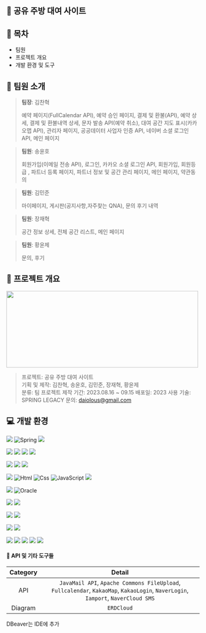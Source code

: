 ## :fork_and_knife: 공유 주방 대여 사이트

## :open_file_folder: 목차
* 팀원
* 프로젝트 개요
* 개발 환경 및 도구

## :speech_balloon: 팀원 소개
><p><strong>팀장</strong>: 김찬혁</p>
><p>예약 페이지(FullCalendar API), 예약 승인 페이지, 결제 및 환불(API), 예약 상세, 결제 및 환불내역 상세, 문자 발송 API(예약 취소), 대여 공간 지도 표시(카카오맵 API), 관리자 페이지, 공공데이터 사업자 인증 API, 네이버 소셜 로그인 API, 메인 페이지</p>

><p><strong>팀원</strong>: 송윤호</p>
>회원가입(이메일 전송 API), 로그인, 카카오 소셜 로그인 API, 회원가입, 회원등급 , 파트너 등록 페이지, 파트너 정보 및 공간 관리 페이지, 메인 페이지, 약관동의

><p><strong>팀원</strong>: 김민준</p>
>마이페이지, 게시판(공지사항,자주찾는 QNA), 문의 후기 내역

><p><strong>팀원</strong>: 장재혁</p>
>공간 정보 상세, 전체 공간 리스트, 메인 페이지

><p><strong>팀원</strong>: 황윤제</p>
>문의, 후기

## :date: 프로젝트 개요
<img src="https://github.com/Hamelen/GDJ68_Kitchen/assets/132668682/0add8122-35b4-48f3-9cfd-1b4751242619" width="500" height="200" style="max-width: 100%;"/>

>프로젝트: 공유 주방 대여 사이트 <br>
>기획 및 제작: 김찬혁, 송윤호, 김민준, 장재혁, 황윤제 <br>
>분류: 팀 프로젝트
>제작 기간: 2023.08.16 ~ 09.15
>배포일: 2023
>사용 기술: SPRING LEGACY
>문의: daiolous@gmail.com

## :computer: 개발 환경
<img src="https://img.shields.io/badge/Framework-%23121011?style=for-the-badge"> <img alt="Spring" src ="https://img.shields.io/badge/spring-%236DB33F.svg?style=for-the-badge&logo=spring&logoColor=white"/> <img src="https://img.shields.io/badge/bootstrap-%238511FA.svg?style=for-the-badge&logo=bootstrap&logoColor=white"/>

<img src="https://img.shields.io/badge/library-%23121011?style=for-the-badge"> <img src="https://img.shields.io/badge/jquery-%230769AD.svg?style=for-the-badge&logo=jquery&logoColor=white"/> <img src="https://img.shields.io/badge/sweetalert-FF3850?style=for-the-badge"/> <img src="https://img.shields.io/badge/lombok-46E3B7?style=for-the-badge"/>


<img src="https://img.shields.io/badge/IDE-%23121011?style=for-the-badge"> <img src="https://img.shields.io/badge/Eclipse-FE7A16.svg?style=for-the-badge&logo=Eclipse&logoColor=white"/> <img src="https://img.shields.io/badge/Visual%20Studio%20Code-0078d7.svg?style=for-the-badge&logo=visual-studio-code&logoColor=white"/>

<img src="https://img.shields.io/badge/Language-%23121011?style=for-the-badge"> <img alt="Html" src ="https://img.shields.io/badge/HTML5-E34F26.svg?&style=for-the-badge&logo=HTML5&logoColor=white"/> <img alt="Css" src ="https://img.shields.io/badge/CSS3-1572B6.svg?&style=for-the-badge&logo=CSS3&logoColor=white"/> <img alt="JavaScript" src ="https://img.shields.io/badge/JavaScriipt-F7DF1E.svg?&style=for-the-badge&logo=JavaScript&logoColor=black"/> <img src="https://img.shields.io/badge/java-%23ED8B00?style=for-the-badge&logo=openjdk&logoColor=white"> 

<img src="https://img.shields.io/badge/DB-%23121011?style=for-the-badge"> <img alt="Oracle" src="https://img.shields.io/badge/Oracle-F80000?style=for-the-badge&logo=oracle&logoColor=white"/> 

<img src="https://img.shields.io/badge/server-%23121011?style=for-the-badge"> <img src="https://img.shields.io/badge/apache%20tomcat-%23F8DC75.svg?style=for-the-badge&logo=apache-tomcat&logoColor=black"/>

<img src="https://img.shields.io/badge/OS-%23121011?style=for-the-badge"> <img src="https://img.shields.io/badge/Windows-0078D6?style=for-the-badge&logo=windows&logoColor=white"/>

<img src="https://img.shields.io/badge/hosting-%23121011?style=for-the-badge"> <img src="https://img.shields.io/badge/AWS-%23FF9900.svg?style=for-the-badge&logo=amazon-aws&logoColor=white"/>

<img src="https://img.shields.io/badge/other-%23121011?style=for-the-badge"> <img src="https://img.shields.io/badge/docker-%230db7ed.svg?style=for-the-badge&logo=docker&logoColor=white"/> <img src="https://img.shields.io/badge/Slack-4A154B?style=for-the-badge&logo=slack&logoColor=white"/> <img src="https://img.shields.io/badge/github-%23121011.svg?style=for-the-badge&logo=github&logoColor=white"/> <img src="https://img.shields.io/badge/Notion-%23000000.svg?style=for-the-badge&logo=notion&logoColor=white"/> 

#### :hammer: API 및 기타 도구들
Category| Detail
:--:|:--:
API | ```JavaMail API```, ```Apache Commons FileUpload```, ```Fullcalendar```, ```KakaoMap```, ```KakaoLogin```, ```NaverLogin```, ```Iamport```, ```NaverCloud SMS```
Diagram | ```ERDCloud```

DBeaver는 IDE에 추가
